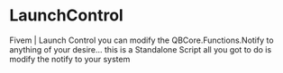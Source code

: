 # LaunchControl
Fivem | Launch Control
you can modify the QBCore.Functions.Notify to anything of your desire... this is a Standalone Script all you got to do is modify the notify to your system
